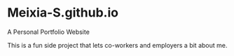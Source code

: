 # Meixia-S.github.io
A Personal Portfolio Website

This is a fun side project that lets co-workers and employers a bit about me.
